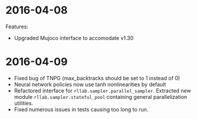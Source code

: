 # 2016-04-08

Features:
- Upgraded Mujoco interface to accomodate v1.30

# 2016-04-09

- Fixed bug of TNPG (max_backtracks should be set to 1 instead of 0) 
- Neural network policies now use tanh nonlinearities by default
- Refactored interface for `rllab.sampler.parallel_sampler`. Extracted new module `rllab.sampler.stateful_pool` containing general parallelization utilities.
- Fixed numerous issues in tests causing too long to run.

